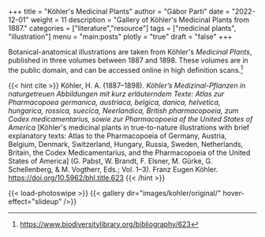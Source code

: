 +++
title = "Köhler's Medicinal Plants"
author = "Gábor Parti"
date = "2022-12-01"
weight = 11
description = "Gallery of Köhler's Medicinal Plants from 1887."
categories = ["literature","resource"]
tags = ["medicinal plants", "illustration"]
menu = "main:posts"
plotly = "true"
draft = "false"
+++

Botanical-anatomical illustrations are taken from Köhler's *Medicinal Plants*, published in three volumes between 1887 and 1898. These volumes are in the public domain, and can be accessed online in high definition scans.[^1]

<!--more-->

{{< hint cite >}}
Köhler, H. A. (1887–1898). *Köhler’s Medizinal-Pflanzen in naturgetreuen Abbildungen mit kurz erläuterndem Texte: Atlas zur Pharmacopoea germanica, austriaca, belgica, danica, helvetica, hungarica, rossica, suecica, Neerlandica, British pharmacopoeia, zum Codex medicamentarius, sowie zur Pharmacopoeia of the United States of America* [Köhler's medicinal plants in true-to-nature illustrations with brief explanatory texts: Atlas to the Pharmacopoeia of Germany, Austria, Belgium, Denmark, Switzerland, Hungary, Russia, Sweden, Netherlands, Britain, the Codex Medicamentarius, and the Pharmacopoeia of the United States of America] (G. Pabst, W. Brandt, F. Elsner, M. Gürke, G. Schellenberg, & M. Vogtherr, Eds.; Vol. 1–3). Franz Eugen Köhler. https://doi.org/10.5962/bhl.title.623
{{< /hint >}}

{{< load-photoswipe >}}
{{< gallery dir="images/kohler/original/" hover-effect="slideup" />}}

[^1]: https://www.biodiversitylibrary.org/bibliography/623